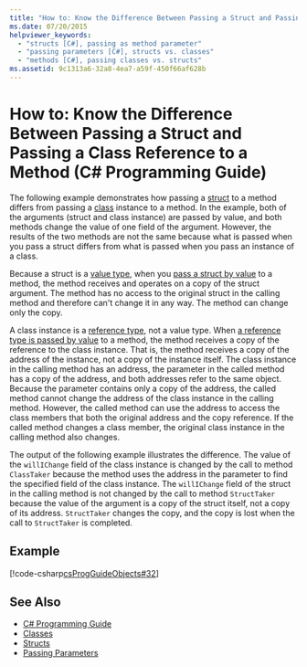 ```yaml
---
title: "How to: Know the Difference Between Passing a Struct and Passing a Class Reference to a Method (C# Programming Guide)"
ms.date: 07/20/2015
helpviewer_keywords: 
  - "structs [C#], passing as method parameter"
  - "passing parameters [C#], structs vs. classes"
  - "methods [C#], passing classes vs. structs"
ms.assetid: 9c1313a6-32a8-4ea7-a59f-450f66af628b
---
```

# How to: Know the Difference Between Passing a Struct and Passing a Class Reference to a Method (C# Programming Guide)
The following example demonstrates how passing a [struct](../../../csharp/language-reference/keywords/struct.md) to a method differs from passing a [class](../../../csharp/language-reference/keywords/class.md) instance to a method. In the example, both of the arguments (struct and class instance) are passed by value, and both methods change the value of one field of the argument. However, the results of the two methods are not the same because what is passed when you pass a struct differs from what is passed when you pass an instance of a class.  
  
 Because a struct is a [value type](../../../csharp/language-reference/keywords/value-types.md), when you [pass a struct by value](../../../csharp/programming-guide/classes-and-structs/passing-value-type-parameters.md) to a method, the method receives and operates on a copy of the struct argument. The method has no access to the original struct in the calling method and therefore can't change it in any way. The method can change only the copy.  
  
 A class instance is a [reference type](../../../csharp/language-reference/keywords/reference-types.md), not a value type. When [a reference type is passed by value](../../../csharp/programming-guide/classes-and-structs/passing-reference-type-parameters.md) to a method, the method receives a copy of the reference to the class instance. That is, the method receives a copy of the address of the instance, not a copy of the instance itself. The class instance in the calling method has an address, the parameter in the called method has a copy of the address, and both addresses refer to the same object. Because the parameter contains only a copy of the address, the called method cannot change the address of the class instance in the calling method. However, the called method can use the address to access the class members that both the original address and the copy reference. If the called method changes a class member, the original class instance in the calling method also changes.  
  
 The output of the following example illustrates the difference. The value of the `willIChange` field of the class instance is changed by the call to method `ClassTaker` because the method uses the address in the parameter to find the specified field of the class instance. The `willIChange` field of the struct in the calling method is not changed by the call to method `StructTaker` because the value of the argument is a copy of the struct itself, not a copy of its address. `StructTaker` changes the copy, and the copy is lost when the call to `StructTaker` is completed.  
  
## Example  
 [!code-csharp[csProgGuideObjects#32](../../../csharp/programming-guide/classes-and-structs/codesnippet/CSharp/how-to-know-the-difference-passing-a-struct-and-passing-a-class-to-a-method_1.cs)]  
  
## See Also

- [C# Programming Guide](../../../csharp/programming-guide/index.md)  
- [Classes](../../../csharp/programming-guide/classes-and-structs/classes.md)  
- [Structs](../../../csharp/programming-guide/classes-and-structs/structs.md)  
- [Passing Parameters](../../../csharp/programming-guide/classes-and-structs/passing-parameters.md)
